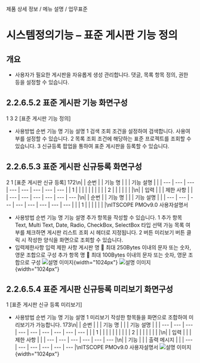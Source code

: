 <!--breadcrumb:제품 상세 정보 / 메뉴 설명 / 업무표준--><span class="md-breadcrumb">제품 상세 정보 / 메뉴 설명 / 업무표준</span>
# 시스템정의기능 – 표준 게시판 기능 정의
<!--5th-h2-toc-->
## 개요

- 사용자가 필요한 게시판을 자유롭게 생성 관리합니다. 댓글, 목록 항목 정의, 권한 등을 설정할 수 있습니다.
## 2.2.6.5.2 표준 게시판 기능 화면구성
1
3
2
[표준 게시판 기능 정의]
- 사용방법
순번 기능 명 기능 설명
1 검색 조회 조건을 설정하여 검색합니다. 사용여부를 설정할 수 있습니다.
2 목록 조회 조건에 해당하는 표준 프로젝트를 조회할 수 있습니다.
3 신규등록 팝업을 통하여 표준 게시판을 등록할 수 있습니다.
## 2.2.6.5.3 표준 게시판 신규등록 화면구성
2
1
[표준 게시판 신규 등록]
172\n|  | 순번 |  | 기능 명 |  |  | 기능 설명 |  |
| --- | --- | --- | --- | --- | --- | --- | --- |
| 1 |  |  |  |  |  |  |  |
|  | 2 |  |  |  |  |  |  |\n|  | 입력 |  |  | 제한 사항 |  |
| --- | --- | --- | --- | --- | --- |\n|  | 순번 |  | 기능 명 |  |  | 기능 설명 |  |
| --- | --- | --- | --- | --- | --- | --- | --- |
|  | 1 |  |  |  |  |  |  |\nITSCOPE PMOv9.0 사용자설명서
- 사용방법
순번 기능 명 기능 설명
추가 항목을 작성할 수 있습니다.
1 추가 항목 Text, Multi Text, Date, Radio, CheckBox, SelectBox 타입 선택 가능
목록 여부를 체크하면 게시판 리스트 조회 시 헤더로 지정됩니다.
2 버튼 미리보기 버튼 클릭 시 작성한 양식을 화면으로 조회할 수 있습니다.
- 입력제한사항
입력 제한 사항
게시판 명  최대 250Bytes 이내의 문자 또는 숫자, 영문 조합으로 구성
추가 항목 명  최대 100Bytes 이내의 문자 또는 숫자, 영문 조합으로 구성
![설명 이미지](/02_outputs/manual_images/2.2.6.5.3_(1).png){width="1024px"}
![설명 이미지](/02_outputs/manual_images/2.2.6.5.3_(2).png){width="1024px"}
## 2.2.6.5.4 표준 게시판 신규등록 미리보기 화면구성
1
[표준 게시판 신규 등록 미리보기]
- 사용방법
순번 기능 명 기능 설명
1 미리보기 작성한 항목들을 화면으로 조합하여 미리보기가 가능합니다.
173\n|  | 순번 |  |  | 기능 명 |  |  | 기능 설명 |  |
| --- | --- | --- | --- | --- | --- | --- | --- | --- |
|  | 1 |  |  |  |  |  |  |  |
|  | 2 |  |  |  |  |  |  |  |\n|  | 입력 |  |  | 제한 사항 |  |
| --- | --- | --- | --- | --- | --- |\n|  | 기능 |  |  | 출력 메시지 |  |
| --- | --- | --- | --- | --- | --- |\nITSCOPE PMOv9.0 사용자설명서
![설명 이미지](/02_outputs/manual_images/2.2.6.5.4.png){width="1024px"}
